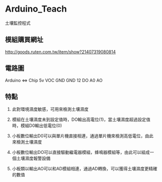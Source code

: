 # Arduino_Teach
土壤監控程式

## 模組購買網址
http://goods.ruten.com.tw/item/show?21407319080814

## 電路圖
Arduino <=> Chip
5v          VOC
GND         GND
12          DO
A0          AO

## 特點
1. 此對環境濕度敏感，可用來檢測土壤濕度

2. 模組在土壤濕度未到設定值時，DO輸出高電位(1)，當土壤濕度超過設定值時，模組D0輸出低電位(0)

3. 小板數位輸出D0可以與單片機直接相連，通過單片機來檢測高低電位，由此來檢測土壤濕度

4. 小板數位輸出DO可以直接驅動繼電器模組，蜂鳴器模組等，由此可以組成一個土壤濕度報警設備

5. 小板類以輸出AO可以和AD模組相連，通過AD轉換，可以獲得土壤濕度更精確的數值
